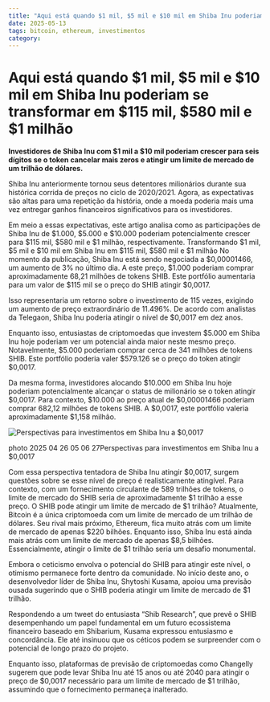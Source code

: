 ```yaml
---
title: "Aqui está quando $1 mil, $5 mil e $10 mil em Shiba Inu poderiam se transformar em $115 mil, $580 mil e $1 milhão"
date: 2025-05-13
tags: bitcoin, ethereum, investimentos
category: 
---
```


# Aqui está quando $1 mil, $5 mil e $10 mil em Shiba Inu poderiam se transformar em $115 mil, $580 mil e $1 milhão

**Investidores de Shiba Inu com $1 mil a $10 mil poderiam crescer para seis dígitos se o token cancelar mais zeros e atingir um limite de mercado de um trilhão de dólares.**

Shiba Inu anteriormente tornou seus detentores milionários durante sua histórica corrida de preços no ciclo de 2020/2021. Agora, as expectativas são altas para uma repetição da história, onde a moeda poderia mais uma vez entregar ganhos financeiros significativos para os investidores.

Em meio a essas expectativas, este artigo analisa como as participações de Shiba Inu de $1.000, $5.000 e $10.000 poderiam potencialmente crescer para $115 mil, $580 mil e $1 milhão, respectivamente.
Transformando $1 mil, $5 mil e $10 mil em Shiba Inu em $115 mil, $580 mil e $1 milhão
No momento da publicação, Shiba Inu está sendo negociada a $0,00001466, um aumento de 3% no último dia. A este preço, $1.000 poderiam comprar aproximadamente 68,21 milhões de tokens SHIB. Este portfólio aumentaria para um valor de $115 mil se o preço do SHIB atingir $0,0017.

Isso representaria um retorno sobre o investimento de 115 vezes, exigindo um aumento de preço extraordinário de 11.496%. De acordo com analistas da Telegaon, Shiba Inu poderia atingir o nível de $0,0017 em dez anos.

Enquanto isso, entusiastas de criptomoedas que investem $5.000 em Shiba Inu hoje poderiam ver um potencial ainda maior neste mesmo preço. Notavelmente, $5.000 poderiam comprar cerca de 341 milhões de tokens SHIB. Este portfólio poderia valer $579.126 se o preço do token atingir $0,0017.

Da mesma forma, investidores alocando $10.000 em Shiba Inu hoje poderiam potencialmente alcançar o status de milionário se o token atingir $0,0017. Para contexto, $10.000 ao preço atual de $0,00001466 poderiam comprar 682,12 milhões de tokens SHIB. A $0,0017, este portfólio valeria aproximadamente $1,158 milhão.

![Perspectivas para investimentos em Shiba Inu a $0,0017](https://thecryptobasic.com/wp-content/uploads/2025/04/photo_2025-04-26_05-06-27.jpg)

photo 2025 04 26 05 06 27Perspectivas para investimentos em Shiba Inu a $0,0017

Com essa perspectiva tentadora de Shiba Inu atingir $0,0017, surgem questões sobre se esse nível de preço é realisticamente atingível. Para contexto, com um fornecimento circulante de 589 trilhões de tokens, o limite de mercado do SHIB seria de aproximadamente $1 trilhão a esse preço.
O SHIB pode atingir um limite de mercado de $1 trilhão?
Atualmente, Bitcoin é a única criptomoeda com um limite de mercado de um trilhão de dólares. Seu rival mais próximo, Ethereum, fica muito atrás com um limite de mercado de apenas $220 bilhões. Enquanto isso, Shiba Inu está ainda mais atrás com um limite de mercado de apenas $8,5 bilhões. Essencialmente, atingir o limite de $1 trilhão seria um desafio monumental.

Embora o ceticismo envolva o potencial do SHIB para atingir este nível, o otimismo permanece forte dentro da comunidade. No início deste ano, o desenvolvedor líder de Shiba Inu, Shytoshi Kusama, apoiou uma previsão ousada sugerindo que o SHIB poderia atingir um limite de mercado de $1 trilhão.

Respondendo a um tweet do entusiasta “Shib Research”, que prevê o SHIB desempenhando um papel fundamental em um futuro ecossistema financeiro baseado em Shibarium, Kusama expressou entusiasmo e concordância. Ele até insinuou que os céticos podem se surpreender com o potencial de longo prazo do projeto.

Enquanto isso, plataformas de previsão de criptomoedas como Changelly sugerem que pode levar Shiba Inu até 15 anos ou até 2040 para atingir o preço de $0,0017 necessário para um limite de mercado de $1 trilhão, assumindo que o fornecimento permaneça inalterado.
